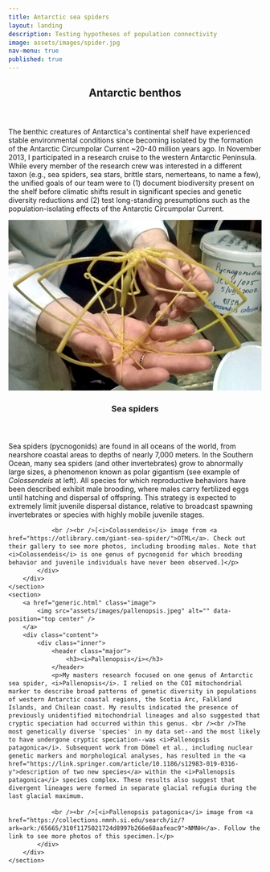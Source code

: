 ```yaml
---
title: Antarctic sea spiders
layout: landing
description: Testing hypotheses of population connectivity
image: assets/images/spider.jpg
nav-menu: true
published: true
---
```


<!-- Main -->
<div id="main">

<!-- One -->
<section id="one">
	<div class="inner">
		<header class="major">
			<h2>Antarctic benthos</h2>
		</header>
		<p>The benthic creatures of Antarctica's continental shelf have experienced stable environmental conditions since becoming isolated by the formation of the Antarctic Circumpolar Current ~20-40 million years ago. In November 2013, I participated in a research cruise to the western Antarctic Peninsula. While every member of the research crew was interested in a different taxon (e.g., sea spiders, sea stars, brittle stars, nemerteans, to name a few), the unified goals of our team were to (1) document biodiversity present on the shelf before climatic shifts result in significant species and genetic diversity reductions and (2) test long-standing presumptions such as the population-isolating effects of the Antarctic Circumpolar Current. </p>
	</div>
</section>

<!-- Two -->
<section id="two" class="spotlights">
	<section>
		<a href="generic.html" class="image">
			<img src="assets/images/coloss.jpg" alt="" data-position="center center" />
		</a>
		<div class="content">
			<div class="inner">
				<header class="major">
					<h3>Sea spiders</h3>
				</header>
				<p>Sea spiders (pycnogonids) are found in all oceans of the world, from nearshore coastal areas to depths of nearly 7,000 meters. In the Southern Ocean, many sea spiders (and other invertebrates) grow to abnormally large sizes, a phenomenon known as polar gigantism (see example of <i>Colossendeis</i> at left). All species for which reproductive behaviors have been described exhibit male brooding, where males carry fertilized eggs until hatching and dispersal of offspring. This strategy is expected to extremely limit juvenile dispersal distance, relative to broadcast spawning invertebrates or species with highly mobile juvenile stages.
				
				<br /><br />[<i>Colossendeis</i> image from <a href="https://otlibrary.com/giant-sea-spider/">OTML</a>. Check out their gallery to see more photos, including brooding males. Note that <i>Colossendeis</i> is one genus of pycnogonid for which brooding behavior and juvenile individuals have never been observed.]</p>
			</div>
		</div>
	</section>
	<section>
		<a href="generic.html" class="image">
			<img src="assets/images/pallenopsis.jpeg" alt="" data-position="top center" />
		</a>
		<div class="content">
			<div class="inner">
				<header class="major">
					<h3><i>Pallenopsis</i></h3>
				</header>
				<p>My masters research focused on one genus of Antarctic sea spider, <i>Pallenopsis</i>. I relied on the COI mitochondrial marker to describe broad patterns of genetic diversity in populations of western Antarctic coastal regions, the Scotia Arc, Falkland Islands, and Chilean coast. My results indicated the presence of previously unidentified mitochondrial lineages and also suggested that cryptic speciation had occurred within this genus. <br /><br />The most genetically diverse 'species' in my data set--and the most likely to have undergone cryptic speciation--was <i>Pallenopsis patagonica</i>. Subsequent work from Dömel et al., including nuclear genetic markers and morphological analyses, has resulted in the <a href="https://link.springer.com/article/10.1186/s12983-019-0316-y">description of two new species</a> within the <i>Pallenopsis patagonica</i> species complex. These results also suggest that divergent lineages were formed in separate glacial refugia during the last glacial maximum.
				
				<br /><br />[<i>Pallenopsis patagonica</i> image from <a href="https://collections.nmnh.si.edu/search/iz/?ark=ark:/65665/310f1175021724d8997b266e68aafeac9">NMNH</a>. Follow the link to see more photos of this specimen.]</p>
			</div>
		</div>
	</section>

